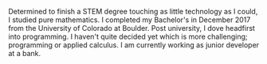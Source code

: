 Determined to finish a STEM degree touching as little technology as I could, I studied pure mathematics. I completed my Bachelor's in December 2017 from the University of Colorado at Boulder. Post university, I dove headfirst into programming.  I haven't quite decided yet which is more challenging; programming or applied calculus. I am currently working as junior developer at a bank. 
